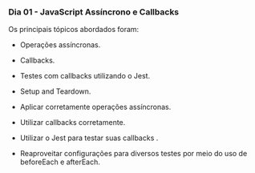 ### Dia 01 - JavaScript Assíncrono e Callbacks

Os principais tópicos abordados foram:

* Operações assíncronas.

* Callbacks.

* Testes com callbacks utilizando o Jest.

* Setup and Teardown.

* Aplicar corretamente operações assíncronas.

* Utilizar callbacks corretamente.

* Utilizar o Jest para testar suas callbacks .

* Reaproveitar configurações para diversos testes por meio do uso de beforeEach e afterEach.
